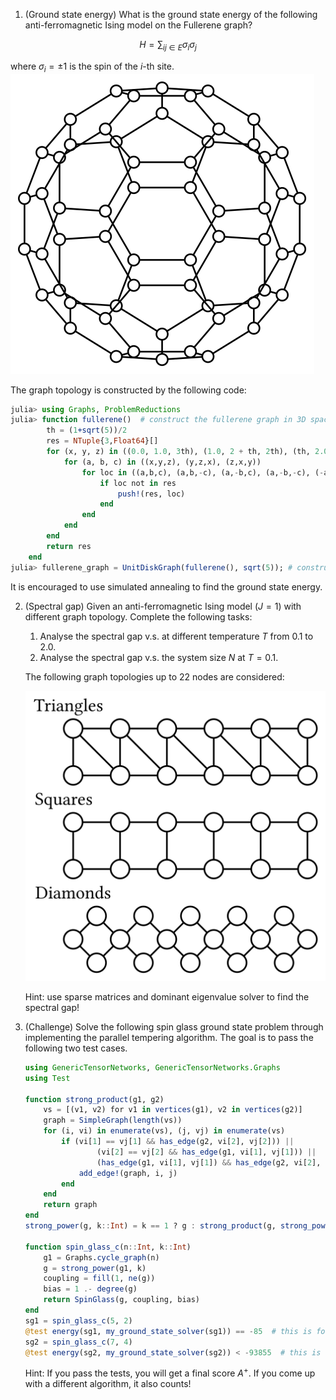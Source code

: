 1. (Ground state energy) What is the ground state energy of the following anti-ferromagnetic Ising model on the Fullerene graph?
```math
H = \sum_{ij \in E} \sigma_i \sigma_j
```
   where $\sigma_i = \pm 1$ is the spin of the $i$-th site.
   ![](images/c60.svg)

 The graph topology is constructed by the following code:
 ```julia
 julia> using Graphs, ProblemReductions
 julia> function fullerene()  # construct the fullerene graph in 3D space
         th = (1+sqrt(5))/2
         res = NTuple{3,Float64}[]
         for (x, y, z) in ((0.0, 1.0, 3th), (1.0, 2 + th, 2th), (th, 2.0, 2th + 1.0))
             for (a, b, c) in ((x,y,z), (y,z,x), (z,x,y))
                 for loc in ((a,b,c), (a,b,-c), (a,-b,c), (a,-b,-c), (-a,b,c), (-a,b,-c), (-a,-b,c), (-a,-b,-c))
                     if loc not in res
                         push!(res, loc)
                     end
                 end
             end
         end
         return res
     end
 julia> fullerene_graph = UnitDiskGraph(fullerene(), sqrt(5)); # construct the unit disk graph
 ```
 It is encouraged to use simulated annealing to find the ground state energy.

2. (Spectral gap) Given an anti-ferromagnetic Ising model ($J = 1$) with different graph topology. Complete the following tasks:
   1. Analyse the spectral gap v.s. at different temperature $T$ from $0.1$ to $2.0$.
   2. Analyse the spectral gap v.s. the system size $N$ at $T = 0.1$.

   The following graph topologies up to $22$ nodes are considered:
   
   ![](images/topologies.svg)
   
   Hint: use sparse matrices and dominant eigenvalue solver to find the spectral gap!

4. (Challenge) Solve the following spin glass ground state problem through implementing the parallel tempering algorithm.
   The goal is to pass the following two test cases.

    ```julia
    using GenericTensorNetworks, GenericTensorNetworks.Graphs
    using Test

    function strong_product(g1, g2)
        vs = [(v1, v2) for v1 in vertices(g1), v2 in vertices(g2)]
        graph = SimpleGraph(length(vs))
        for (i, vi) in enumerate(vs), (j, vj) in enumerate(vs)
            if (vi[1] == vj[1] && has_edge(g2, vi[2], vj[2])) ||
                    (vi[2] == vj[2] && has_edge(g1, vi[1], vj[1])) ||
                    (has_edge(g1, vi[1], vj[1]) && has_edge(g2, vi[2], vj[2]))
                add_edge!(graph, i, j)
            end
        end
        return graph
    end
    strong_power(g, k::Int) = k == 1 ? g : strong_product(g, strong_power(g, k - 1))

    function spin_glass_c(n::Int, k::Int)
        g1 = Graphs.cycle_graph(n)
        g = strong_power(g1, k)
        coupling = fill(1, ne(g))
        bias = 1 .- degree(g)
        return SpinGlass(g, coupling, bias)
    end
    sg1 = spin_glass_c(5, 2)
    @test energy(sg1, my_ground_state_solver(sg1)) == -85  # this is for testing purpose
    sg2 = spin_glass_c(7, 4)
    @test energy(sg2, my_ground_state_solver(sg2)) < -93855  # this is for the challenge
    ```
    Hint: If you pass the tests, you will get a final score $A^+$.
    If you come up with a different algorithm, it also counts!
